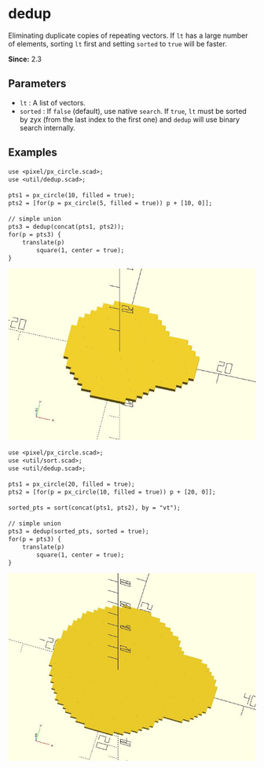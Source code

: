 # dedup

Eliminating duplicate copies of repeating vectors. If `lt` has a large number of elements, sorting `lt` first and setting `sorted` to `true` will be faster.

**Since:** 2.3

## Parameters

- `lt` : A list of vectors.
- `sorted` : If `false` (default), use native `search`. If `true`, `lt` must be sorted by zyx (from the last index to the first one) and `dedup` will use binary search internally.

## Examples

    use <pixel/px_circle.scad>;
    use <util/dedup.scad>;

    pts1 = px_circle(10, filled = true);
    pts2 = [for(p = px_circle(5, filled = true)) p + [10, 0]];

    // simple union
    pts3 = dedup(concat(pts1, pts2));
    for(p = pts3) {
        translate(p)
            square(1, center = true);
    }

![dedup](images/lib2x-dedup-1.JPG)

    use <pixel/px_circle.scad>;
    use <util/sort.scad>;
    use <util/dedup.scad>;

    pts1 = px_circle(20, filled = true);
    pts2 = [for(p = px_circle(10, filled = true)) p + [20, 0]];

    sorted_pts = sort(concat(pts1, pts2), by = "vt");
    
    // simple union
    pts3 = dedup(sorted_pts, sorted = true);
    for(p = pts3) {
        translate(p)
            square(1, center = true);
    }

![dedup](images/lib2x-dedup-2.JPG)